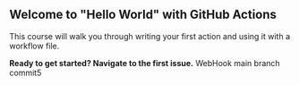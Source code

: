 ## Welcome to "Hello World" with GitHub Actions

This course will walk you through writing your first action and using it with a workflow file. 

**Ready to get started? Navigate to the first issue.** 
WebHook main branch
commit5
